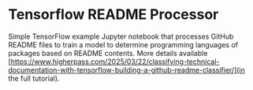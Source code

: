 # Tensorflow README Processor

Simple TensorFlow example Jupyter notebook that processes GitHub README files to train a model to determine programming languages of packages based on README contents.  More details available [https://www.higherpass.com/2025/03/22/classifying-technical-documentation-with-tensorflow-building-a-github-readme-classifier/](in the full tutorial).